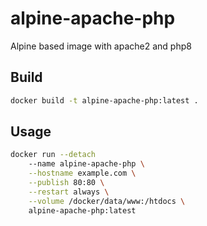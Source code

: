 # alpine-apache-php

Alpine based image with apache2 and php8

## Build

```sh
docker build -t alpine-apache-php:latest .
```

## Usage

```sh
docker run --detach 
    --name alpine-apache-php \
    --hostname example.com \
    --publish 80:80 \
    --restart always \
    --volume /docker/data/www:/htdocs \
    alpine-apache-php:latest
```
